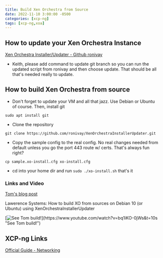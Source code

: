 ```yaml
---
title: Build Xen Orchestra from Source
date: 2022-11-10 3:00:00 -0500
categories: [xcp-ng]
tags: [xcp-ng,xoa]
---
```


## How to update your Xen Orchestra Instance

[Xen Orchestra Installer/Updater - Github ronivay](https://github.com/ronivay/XenOrchestraInstallerUpdater)

* Keith, please add command to update git branch so you can run the updated script from ronivay and then choose update.  That should be all that's needed really to update.

## How to build Xen Orchestra from source

* Don't forget to update your VM and all that jazz.  Use Debian or Ubuntu of course.  Then, install git

```terminal
sudo apt install git
```

* Clone the repository

```terminal
git clone https://github.com/ronivay/XenOrchestraInstallerUpdater.git
```

* Copy the sample config to the real config.  No real changes needed from default unless you go the port 443 route w/ certs.  That's always fun right?

```terminal
cp sample.xo-install.cfg xo-install.cfg
```

* cd into your home dir and run `sudo ./xo-install.sh`  that's it

### Links and Video

[Tom's blog post](https://forums.lawrencesystems.com/t/how-to-build-xo-from-sources-on-debian-10-using-xenorchestrainstallerupdater/4597)

Lawerence Systems: How to build XO from sources on Debian 10 (or Ubuntu) using XenOrchestraInstallerUpdater

[![See Tom build!](https://i.ytimg.com/vi/bq1iKO-0jWs/hqdefault.jpg?)](https://www.youtube.com/watch?v=bq1iKO-0jWs&t=10s "See Tom build!")

## XCP-ng Links

[Official Guide - Networking](https://xcp-ng.org/docs/networking.html#manage-physical-nics)